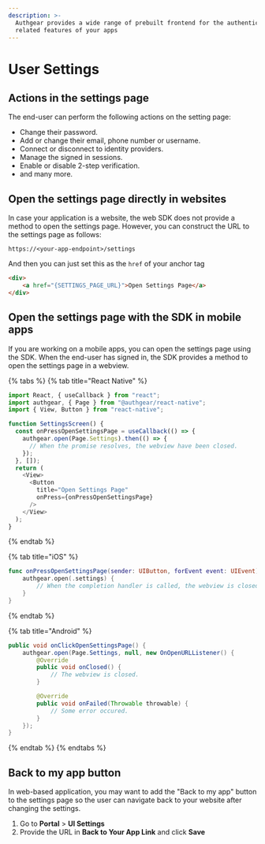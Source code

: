 ```yaml
---
description: >-
  Authgear provides a wide range of prebuilt frontend for the authentication
  related features of your apps
---
```


# User Settings

## Actions in the settings page

The end-user can perform the following actions on the setting page:

* Change their password.
* Add or change their email, phone number or username.
* Connect or disconnect to identity providers.
* Manage the signed in sessions.
* Enable or disable 2-step verification.
* and many more.

## Open the settings page directly in websites

In case your application is a website, the web SDK does not provide a method to open the settings page. However, you can construct the URL to the settings page as follows:

`https://<your-app-endpoint>/settings`

And then you can just set this as the `href` of your anchor tag

```html
<div>
    <a href="{SETTINGS_PAGE_URL}">Open Settings Page</a>
</div>
```

## Open the settings page with the SDK in mobile apps

If you are working on a mobile apps, you can open the settings page using the SDK. When the end-user has signed in, the SDK provides a method to open the settings page in a webview.

{% tabs %}
{% tab title="React Native" %}
```typescript
import React, { useCallback } from "react";
import authgear, { Page } from "@authgear/react-native";
import { View, Button } from "react-native";

function SettingsScreen() {
  const onPressOpenSettingsPage = useCallback(() => {
    authgear.open(Page.Settings).then(() => {
      // When the promise resolves, the webview have been closed.
    });
  }, []);
  return (
    <View>
      <Button
        title="Open Settings Page"
        onPress={onPressOpenSettingsPage}
      />
    </View>
  );
}
```
{% endtab %}

{% tab title="iOS" %}
```swift
func onPressOpenSettingsPage(sender: UIButton, forEvent event: UIEvent) {
    authgear.open(.settings) {
        // When the completion handler is called, the webview is closed.
    }
}
```
{% endtab %}

{% tab title="Android" %}
```java
public void onClickOpenSettingsPage() {
    authgear.open(Page.Settings, null, new OnOpenURLListener() {
        @Override
        public void onClosed() {
            // The webview is closed.
        }

        @Override
        public void onFailed(Throwable throwable) {
            // Some error occured.
        }
    });
}
```
{% endtab %}
{% endtabs %}

## Back to my app button

In web-based application, you may want to add the "Back to my app" button to the settings page so the user can navigate back to your website after changing the settings.

1. Go to **Portal** > **UI Settings**
2. Provide the URL in **Back to Your App Link** and click **Save**
